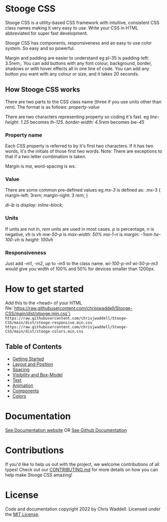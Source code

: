 # Stooge CSS
Stooge CSS is a utility-based CSS framework with intuitive, consistent CSS class names making it very easy to use. Write your CSS in HTML abbreviated for super fast development.

Stooge CSS has components, responsiveness and an easy to use color system. So easy and so powerful.

Margin and padding are easier to understand eg pl-35 is padding-left: 3.5rem;. You can add buttons with any font colour, background, border, shadows or with hover effects all in one line of code. You can add any button you want with any colour or size, and it takes 20 seconds.

## How Stooge CSS works
There are two parts to the CSS class name (three if you use units other than *rem*). The format is as follows:
*property-value*

There are two characters representing property so coding it's fast.
eg *line-height: 1.25* becomes *lh-125*.
*border-width: 4.5rem* becomes *bw-45*


### Property name
Each CSS property is referred to by it's first two characters. If it has two words, it's the initials of those first two words.
Note: There are exceptions to that if a two letter combination is taken.

Margin is *ma*, word-spacing is *ws*.


### Value
There are some common pre-defined values eg
*mx-3* is defined as:
.mx-3 {
    margin-left: 3rem;
    margin-right: 3 rem;
}

*di-ib* is *display: inline-block;*


### Units
If units are not in, *rem* units are used in most cases. *p* is percentage, *n* is negative, *vh* is vh
*mw-50-p* is *max-width: 50%*
*ma-1-n* is *margin: -1rem*
*he-100-vh* is *height: 100vh*


### Responsiveness
Just add *-m1*, *-m2*, up to *-m5* to the class name.
*wi-100-p-m1 wi-50-p-m3* would give you width of 100% and 50% for devices smaller than 1200px.


# How to get started

Add this to the &lt;head&gt; of your HTML file:\`https://raw.githubusercontent.com/chrisjwaddell/Stooge-CSS/main/dist/stooge.min.css`\
`https://raw.githubusercontent.com/chrisjwaddell/Stooge-CSS/main/dist/stooge-responsive.min.css`\
`https://raw.githubusercontent.com/chrisjwaddell/Stooge-CSS/main/dist/stooge-colors.min.css`

## Table of Contents
- [Getting Started](https://chrisjwaddell.github.io/Stooge-CSS/#getting-started)
- [Layout and Position](https://chrisjwaddell.github.io/Stooge-CSS/#layout)
- [Spacing](https://chrisjwaddell.github.io/Stooge-CSS/#spacing)
- [Visibility and Box-Model](https://chrisjwaddell.github.io/Stooge-CSS/#visibility)
- [Text](https://chrisjwaddell.github.io/Stooge-CSS/#text)
- [Animation](https://chrisjwaddell.github.io/Stooge-CSS/#animation)
- [Components](https://chrisjwaddell.github.io/Stooge-CSS/#components)
- [Colors](https://chrisjwaddell.github.io/Stooge-CSS/#colors)


# Documentation
[See Documentation website](https://chrisjwaddell.github.io/Stooge-CSS/)
OR
[See Github Documentation](https://github.com/chrisjwaddell/Stooge-CSS/tree/main/docs)


# Contributions
If you'd like to help us out with the project, we welcome contributions of all types! Check out our [CONTRIBUTING.md](https://github.com/chrisjwaddell/Stooge-CSS/blob/main/CONTRIBUTIONS.md) for more details on how you can help make Stooge CSS amazing!


# License
Code and documentation copyright 2022 by Chris Waddell.
Licensed under the [MIT License](https://github.com/chrisjwaddell/Stooge-CSS/blob/main/LICENSE).

